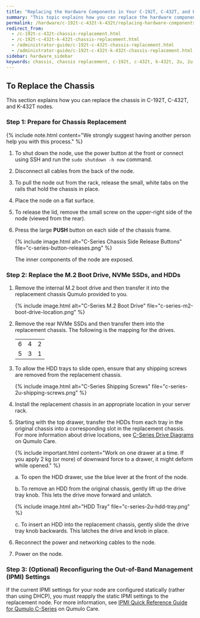 ```yaml
---
title: "Replacing the Hardware Components in Your C-192T, C-432T, and K-432T Nodes"
summary: "This topic explains how you can replace the hardware components in C-192T, C-432T, and K-432T nodes."
permalink: /hardware/c-192t-c-432t-k-432t/replacing-hardware-components.html
redirect_from:
  - /c-192t-c-432t-chassis-replacement.html
  - /c-192t-c-432t-k-432t-chassis-replacement.html
  - /administrator-guide/c-192t-c-432t-chassis-replacement.html
  - /administrator-guide/c-192t-c-432t-k-432t-chassis-replacement.html
sidebar: hardware_sidebar
keywords: chassis, chassis replacement, c-192t, c-432t, k-432t, 2u, 2u hybrid, 2u chassis replacement
---
```


## To Replace the Chassis
This section explains how you can replace the chassis in C-192T, C-432T, and K-432T nodes. 

### Step 1: Prepare for Chassis Replacement
{% include note.html content="We strongly suggest having another person help you with this process." %}

1. To shut down the node, use the power button at the front or connect using SSH and run the `sudo shutdown -h now` command. 

1. Disconnect all cables from the back of the node.

1. To pull the node out from the rack, release the small, white tabs on the rails that hold the chassis in place.

1. Place the node on a flat surface.

1. To release the lid, remove the small screw on the upper-right side of the node (viewed from the rear).

1. Press the large **PUSH** button on each side of the chassis frame.

   {% include image.html alt="C-Series Chassis Side Release Buttons" file="c-series-button-releases.png" %}

   The inner components of the node are exposed.

### Step 2: Replace the M.2 Boot Drive, NVMe SSDs, and HDDs

1. Remove the internal M.2 boot drive and then transfer it into the replacement chassis Qumulo provided to you.

   {% include image.html alt="C-Series M.2 Boot Drive" file="c-series-m2-boot-drive-location.png" %}

1. Remove the rear NVMe SSDs and then transfer them into the replacement chassis. The following is the mapping for the drives.

   <table>
     <tr>
       <td>6</td>
       <td>4</td>
       <td>2</td>
     </tr>
     <tr>
       <td>5</td>
       <td>3</td>
       <td>1</td>
     </tr>
   </table>

1. To allow the HDD trays to slide open, ensure that any shipping screws are removed from the replacement chassis.

   {% include image.html alt="C-Series Shipping Screws" file="c-series-2u-shipping-screws.png" %}

1. Install the replacement chassis in an appropriate location in your server rack.

1. Starting with the top drawer, transfer the HDDs from each tray in the original chassis into a corresponding slot in the replacement chassis. For more information about drive locations, see [C-Series Drive Diagrams](https://care.qumulo.com/hc/en-us/articles/360020198853) on Qumulo Care.

   {% include important.html content="Work on one drawer at a time. If you apply 2 kg (or more) of downward force to a drawer, it might deform while opened." %}

   a. To open the HDD drawer, use the blue lever at the front of the node.

   b. To remove an HDD from the original chassis, gently lift up the drive tray knob. This lets the drive move forward and unlatch.

   {% include image.html alt="HDD Tray" file="c-series-2u-hdd-tray.png" %}
   
   c. To insert an HDD into the replacement chassis, gently slide the drive tray knob backwards. This latches the drive and knob in place.

1. Reconnect the power and networking cables to the node.

1. Power on the node.

### Step 3: (Optional) Reconfiguring the Out-of-Band Management (IPMI) Settings
If the current IPMI settings for your node are configured statically (rather than using DHCP), you must reapply the static IPMI settings to the replacement node. For more information, see [IPMI Quick Reference Guide for Qumulo C-Series](https://care.qumulo.com/hc/en-us/articles/360024426314) on Qumulo Care.

